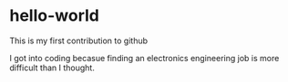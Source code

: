 # hello-world
This is my first contribution to github

I got into coding becasue finding an electronics engineering job is more difficult than I thought.

